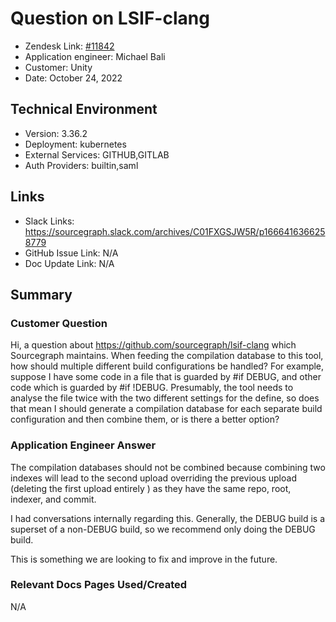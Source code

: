 
# Question on LSIF-clang <!-- Ticket Title  Hint: include keywords to make it searchable -->

- Zendesk Link: [#11842](https://sourcegraph.zendesk.com/agent/tickets/11842)
- Application engineer: Michael Bali
- Customer: Unity <!-- Redact if this contains personally identifying information -->
- Date: October 24, 2022

<!-- Data populated from integration, speak to Ben Gordon or Michael Bali if not working -->
<!-- During Internal team trial, fill missing data manually (we are waiting for all data to sync) -->

## Technical Environment
- Version: 3.36.2​
- Deployment: kubernetes
- External Services: GITHUB,GITLAB
- Auth Providers: builtin,saml


## Links
<!-- Data for application engineer manual entry -->
- Slack Links: https://sourcegraph.slack.com/archives/C01FXGSJW5R/p1666416366258779
- GitHub Issue Link: N/A
- Doc Update Link: N/A

## Summary
### Customer Question
Hi, a question about https://github.com/sourcegraph/lsif-clang which Sourcegraph maintains.
When feeding the compilation database to this tool, how should multiple different build configurations be handled? For example, suppose I have some code in a file that is guarded by #if DEBUG, and other code which is guarded by #if !DEBUG. Presumably, the tool needs to analyse the file twice with the two different settings for the define, so does that mean I should generate a compilation database for each separate build configuration and then combine them, or is there a better option?

### Application Engineer Answer
The compilation databases should not be combined because combining two indexes will lead to the second upload overriding the previous upload (deleting the first upload entirely ) as they have the same repo, root, indexer, and commit.

I had conversations internally regarding this.
Generally, the DEBUG build is a superset of a non-DEBUG build, so we recommend only doing the DEBUG build.

This is something we are looking to fix and improve in the future.
### Relevant Docs Pages Used/Created
N/A
<!-- Once complete, upload a copy to https://github.com/sourcegraph/support-tools-internal/tree/main/resolved-tickets as a .md file -->
<!-- Name the file 11842.md -->
